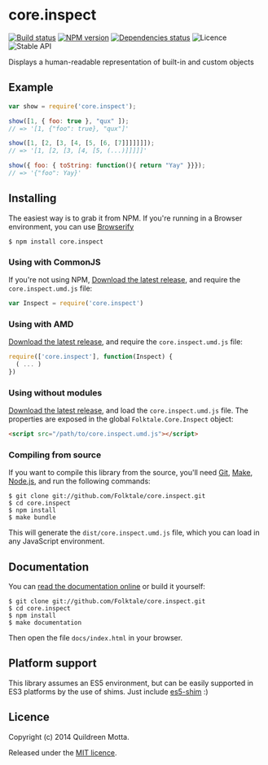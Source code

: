 core.inspect
============

[![Build status](https://img.shields.io/travis/Folktale/core.inspect/master.svg?style=flat)](https://travis-ci.org/Folktale/core.inspect)
[![NPM version](https://img.shields.io/npm/v/core.inspect.svg?style=flat)](https://npmjs.org/package/core.inspect)
[![Dependencies status](https://img.shields.io/david/Folktale/core.inspect.svg?style=flat)](https://david-dm.org/Folktale/core.inspect)
![Licence](https://img.shields.io/npm/l/core.inspect.svg?style=flat&label=licence)
![Stable API](https://img.shields.io/badge/API_stability-stable-green.svg?style=flat)


Displays a human-readable representation of built-in and custom objects


## Example

```js
var show = require('core.inspect');

show([1, { foo: true }, "qux" ]);
// => '[1, {"foo": true}, "qux"]'

show([1, [2, [3, [4, [5, [6, [7]]]]]]]);
// => '[1, [2, [3, [4, [5, (...)]]]]]'

show({ foo: { toString: function(){ return "Yay" }}});
// => '{"foo": Yay}'
```


## Installing

The easiest way is to grab it from NPM. If you're running in a Browser
environment, you can use [Browserify][]

    $ npm install core.inspect


### Using with CommonJS

If you're not using NPM, [Download the latest release][release], and require
the `core.inspect.umd.js` file:

```js
var Inspect = require('core.inspect')
```


### Using with AMD

[Download the latest release][release], and require the `core.inspect.umd.js`
file:

```js
require(['core.inspect'], function(Inspect) {
  ( ... )
})
```


### Using without modules

[Download the latest release][release], and load the `core.inspect.umd.js`
file. The properties are exposed in the global `Folktale.Core.Inspect` object:

```html
<script src="/path/to/core.inspect.umd.js"></script>
```


### Compiling from source

If you want to compile this library from the source, you'll need [Git][],
[Make][], [Node.js][], and run the following commands:

    $ git clone git://github.com/Folktale/core.inspect.git
    $ cd core.inspect
    $ npm install
    $ make bundle
    
This will generate the `dist/core.inspect.umd.js` file, which you can load in
any JavaScript environment.

    
## Documentation

You can [read the documentation online][docs] or build it yourself:

    $ git clone git://github.com/Folktale/core.inspect.git
    $ cd core.inspect
    $ npm install
    $ make documentation

Then open the file `docs/index.html` in your browser.


## Platform support

This library assumes an ES5 environment, but can be easily supported in ES3
platforms by the use of shims. Just include [es5-shim][] :)


## Licence

Copyright (c) 2014 Quildreen Motta.

Released under the [MIT licence](https://github.com/Folktale/core.inspect/blob/master/LICENCE).

<!-- links -->
[Fantasy Land]: https://github.com/fantasyland/fantasy-land
[Browserify]: http://browserify.org/
[Git]: http://git-scm.com/
[Make]: http://www.gnu.org/software/make/
[Node.js]: http://nodejs.org/
[es5-shim]: https://github.com/kriskowal/es5-shim
[docs]: http://Folktale.github.io/core.inspect
<!-- [release: https://github.com/Folktale/core.inspect/releases/download/v$VERSION/core.inspect-$VERSION.tar.gz] -->
[release]: https://github.com/Folktale/core.inspect/releases/download/v1.0.3/core.inspect-1.0.3.tar.gz
<!-- [/release] -->

